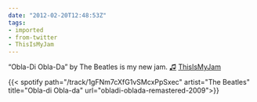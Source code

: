 ```yaml
---
date: "2012-02-20T12:48:53Z"
tags:
- imported
- from-twitter
- ThisIsMyJam
---
```

“Obla-Di Obla-Da” by The Beatles is my new jam. [♫](https://t.thisismyjam.com/jphastings/_i2k32n) [ThisIsMyJam](/tags/thisismyjam)

{{< spotify path="/track/1gFNm7cXfG1vSMcxPpSxec" artist="The Beatles" title="Obla-di Obla-da" url="obladi-oblada-remastered-2009">}}
